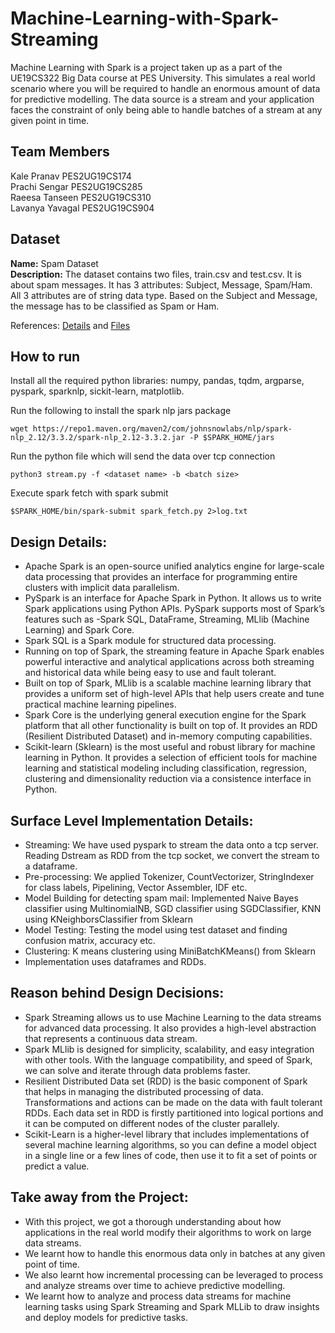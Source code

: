 # Machine-Learning-with-Spark-Streaming

Machine Learning with Spark is a project taken up as a part of the UE19CS322 Big Data course at PES University. This simulates a real world scenario where you will be required to handle an enormous amount of data for predictive modelling. The data source is a stream and your application faces the constraint of only being able to handle batches of a stream at any given point in time.

## Team Members 

Kale Pranav
PES2UG19CS174
<br/>
Prachi Sengar
PES2UG19CS285
<br/>
Raeesa Tanseen
PES2UG19CS310
<br/>
Lavanya Yavagal
PES2UG19CS904

## Dataset
**Name:** Spam Dataset
<br/>
**Description:** The dataset contains two files, train.csv and test.csv. It is about spam messages. It has 3 attributes: Subject, Message, Spam/Ham. 
All 3 attributes are of string data type. Based on the Subject and Message, the message has to be classified as Spam or Ham.

References: [Details](https://cloud-computing-big-data.github.io) and [Files](https://drive.google.com/drive/folders/1hKe06r4TYxqQOwEOUrk6i9e15Vt2EZGC)

## How to run
Install all the required python libraries: numpy, pandas, tqdm, argparse, pyspark, sparknlp, sickit-learn, matplotlib.

Run the following to install the spark nlp jars package

`wget https://repo1.maven.org/maven2/com/johnsnowlabs/nlp/spark-nlp_2.12/3.3.2/spark-nlp_2.12-3.3.2.jar -P $SPARK_HOME/jars`

Run the python file which will send the data over tcp connection

`python3 stream.py -f <dataset name> -b <batch size>`

Execute spark fetch with spark submit

`$SPARK_HOME/bin/spark-submit spark_fetch.py 2>log.txt`

## Design Details:
- Apache Spark is an open-source unified analytics engine for large-scale data processing that provides an interface for programming entire clusters with implicit data parallelism.
- PySpark is an interface for Apache Spark in Python. It allows us to write Spark applications using Python APIs. PySpark supports most of Spark’s features such as -Spark SQL, DataFrame, Streaming, MLlib (Machine Learning) and Spark Core.
- Spark SQL is a Spark module for structured data processing.
- Running on top of Spark, the streaming feature in Apache Spark enables powerful interactive and analytical applications across both streaming and historical data while being easy to use and fault tolerant.
- Built on top of Spark, MLlib is a scalable machine learning library that provides a uniform set of high-level APIs that help users create and tune practical machine learning pipelines.
- Spark Core is the underlying general execution engine for the Spark platform that all other functionality is built on top of. It provides an RDD (Resilient Distributed Dataset) and in-memory computing capabilities.
- Scikit-learn (Sklearn) is the most useful and robust library for machine learning in Python. It provides a selection of efficient tools for machine learning and statistical modeling including classification, regression, clustering and dimensionality reduction via a consistence interface in Python.

## Surface Level Implementation Details:
- Streaming: We have used pyspark to stream the data onto a tcp server. Reading Dstream as RDD from the tcp socket, we convert the stream to a dataframe.
- Pre-processing: We applied Tokenizer, CountVectorizer, StringIndexer for class labels, Pipelining, Vector Assembler, IDF etc. 
- Model Building for detecting spam mail: Implemented Naive Bayes classifier using MultinomialNB, SGD classifier using SGDClassifier, KNN using KNeighborsClassifier from Sklearn
- Model Testing: Testing the model using test dataset and finding confusion matrix, accuracy etc.
- Clustering: K means clustering using MiniBatchKMeans() from Sklearn
- Implementation uses dataframes and RDDs.

## Reason behind Design Decisions:
- Spark Streaming allows us to use Machine Learning to the data streams for advanced data processing. It also provides a high-level abstraction that represents a continuous data stream.
- Spark MLlib is designed for simplicity, scalability, and easy integration with other tools. With the language compatibility, and speed of Spark, we can solve and iterate through data problems faster. 
- Resilient Distributed Data set (RDD) is the basic component of Spark that helps in managing the distributed processing of data. Transformations and actions can be made on the data with fault tolerant RDDs. Each data set in RDD is firstly partitioned into logical portions and it can be computed on different nodes of the cluster parallely. 
- Scikit-Learn is a higher-level library that includes implementations of several machine learning algorithms, so you can define a model object in a single line or a few lines of code, then use it to fit a set of points or predict a value.

## Take away from the Project:
- With this project, we got a thorough understanding about how applications in the real world modify their algorithms to work on large data streams.
- We learnt how to handle this enormous data only in batches at any given point of time. 
- We also learnt how incremental processing can be leveraged to process and analyze streams over time to achieve predictive modelling.
- We learnt how to analyze and process data streams for machine learning tasks using Spark Streaming and Spark MLLib to draw insights and deploy models for predictive tasks.
